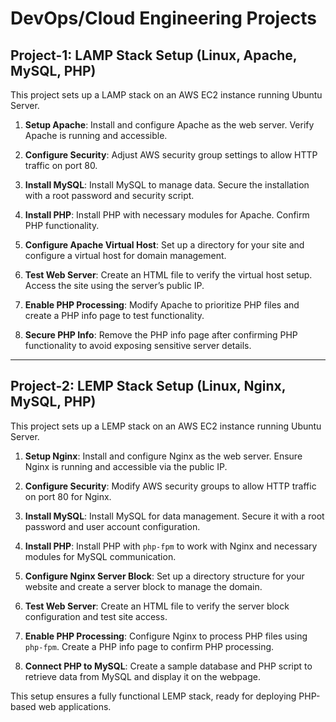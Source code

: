 # DevOps/Cloud Engineering Projects

## Project-1: LAMP Stack Setup (Linux, Apache, MySQL, PHP)

This project sets up a LAMP stack on an AWS EC2 instance running Ubuntu Server.

1. **Setup Apache**: Install and configure Apache as the web server. Verify Apache is running and accessible.
   
2. **Configure Security**: Adjust AWS security group settings to allow HTTP traffic on port 80.
   
3. **Install MySQL**: Install MySQL to manage data. Secure the installation with a root password and security script.
   
4. **Install PHP**: Install PHP with necessary modules for Apache. Confirm PHP functionality.
   
5. **Configure Apache Virtual Host**: Set up a directory for your site and configure a virtual host for domain management.
   
6. **Test Web Server**: Create an HTML file to verify the virtual host setup. Access the site using the server’s public IP.

7. **Enable PHP Processing**: Modify Apache to prioritize PHP files and create a PHP info page to test functionality.
   
8. **Secure PHP Info**: Remove the PHP info page after confirming PHP functionality to avoid exposing sensitive server details.

---

## Project-2: LEMP Stack Setup (Linux, Nginx, MySQL, PHP)

This project sets up a LEMP stack on an AWS EC2 instance running Ubuntu Server.

1. **Setup Nginx**: Install and configure Nginx as the web server. Ensure Nginx is running and accessible via the public IP.
   
2. **Configure Security**: Modify AWS security groups to allow HTTP traffic on port 80 for Nginx.
   
3. **Install MySQL**: Install MySQL for data management. Secure it with a root password and user account configuration.
   
4. **Install PHP**: Install PHP with `php-fpm` to work with Nginx and necessary modules for MySQL communication.
   
5. **Configure Nginx Server Block**: Set up a directory structure for your website and create a server block to manage the domain.
   
6. **Test Web Server**: Create an HTML file to verify the server block configuration and test site access.
   
7. **Enable PHP Processing**: Configure Nginx to process PHP files using `php-fpm`. Create a PHP info page to confirm PHP processing.
   
8. **Connect PHP to MySQL**: Create a sample database and PHP script to retrieve data from MySQL and display it on the webpage.

This setup ensures a fully functional LEMP stack, ready for deploying PHP-based web applications.
